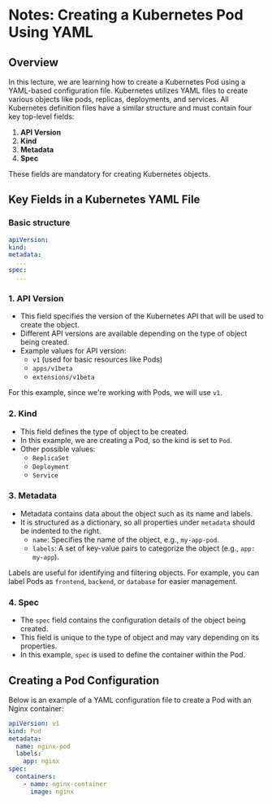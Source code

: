# Notes: Creating a Kubernetes Pod Using YAML

## Overview
In this lecture, we are learning how to create a Kubernetes Pod using a YAML-based configuration file. Kubernetes utilizes YAML files to create various objects like pods, replicas, deployments, and services. All Kubernetes definition files have a similar structure and must contain four key top-level fields:

1. **API Version**
2. **Kind**
3. **Metadata**
4. **Spec**

These fields are mandatory for creating Kubernetes objects.

## Key Fields in a Kubernetes YAML File

### Basic structure

```yaml
apiVersion:
kind: 
metadata:
  ...
spec:
  ...
```

### 1. API Version
- This field specifies the version of the Kubernetes API that will be used to create the object.
- Different API versions are available depending on the type of object being created.
- Example values for API version:
  - `v1` (used for basic resources like Pods)
  - `apps/v1beta`
  - `extensions/v1beta`

For this example, since we're working with Pods, we will use `v1`.

### 2. Kind
- This field defines the type of object to be created.
- In this example, we are creating a Pod, so the kind is set to `Pod`.
- Other possible values:
  - `ReplicaSet`
  - `Deployment`
  - `Service`

### 3. Metadata
- Metadata contains data about the object such as its name and labels.
- It is structured as a dictionary, so all properties under `metadata` should be indented to the right.
  - `name`: Specifies the name of the object, e.g., `my-app-pod`.
  - `labels`: A set of key-value pairs to categorize the object (e.g., `app: my-app`).

Labels are useful for identifying and filtering objects. For example, you can label Pods as `frontend`, `backend`, or `database` for easier management.

### 4. Spec
- The `spec` field contains the configuration details of the object being created.
- This field is unique to the type of object and may vary depending on its properties.
- In this example, `spec` is used to define the container within the Pod.

## Creating a Pod Configuration

Below is an example of a YAML configuration file to create a Pod with an Nginx container:

```yaml
apiVersion: v1
kind: Pod
metadata:
  name: nginx-pod
  labels:
    app: nginx
spec:
  containers:
    - name: nginx-container
      image: nginx
```